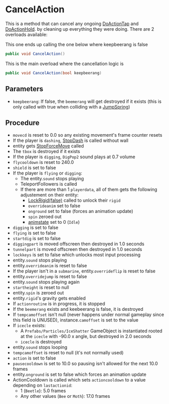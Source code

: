 # CancelAction
This is a method that can cancel any ongoing [DoActionTap](DoActionTap.md) and [DoActionHold](DoActionHold.md). by cleaning up everything they were doing. There are 2 overloads available:

This one ends up calling the one below where keepbeerang is false

```cs
public void CancelAction()
```

This is the main overload where the cancellation logic is

```cs
public void CancelAction(bool keepbeerang)
```

## Parameters

- `keepbeerang`: If false, the `beemerang` will get destroyed if it exists (this is only called with true when colliding with a [JumpSpring](../../Entities/NPCControl/ObjectTypes/JumpSpring.md))

## Procedure

- `movecd` is reset to 0.0 so any existing movement's frame counter resets
- If the player is `dashing`, [StopDash](../StopDash.md) is called without wall
- entity gets [StopForceMove](../../Entities/EntityControl/EntityControl%20Methods.md#stopforcemove) called
- The `tbox` is destroyed if it exists
- If the player is `digging`, `DigPop2` sound plays at 0.7 volume
- `flycooldown` is reset to 240.0
- `shield` is set to false
- If the player is `flying` or `digging`:
    - The entity.`sound` stops playing
    - TeleportFollowers is called
    - If there are more than 1 `playerdata`, all of them gets the following adjustement on their entity:
        - [LockRigid(false)](../../Entities/EntityControl/EntityControl%20Methods.md#lockrigid) called to unlock their `rigid`
        - `overrideanim` set to false
        - `onground` set to false (forces an animation update)
        - `spin` zeroed out
        - [animstate](../../Entities/EntityControl/Animations/animstate.md) set to 0 (`Idle`)
- `digging` is set to false
- `flying` is set to false
- `startdig` is set to false
- `diggingpart` is moved offscreen then destroyed in 1.0 seconds
- `tunnelpart` is moved offscreen then destroyed in 1.0 seconds
- `lockkeys` is set to false which unlocks most input processing
- entity.`sound` stops playing
- entity.`overrideanim` is reset to false
- If the player isn't in a `submarine`, entity.`overrideflip` is reset to false
- entity.`overridejump` is reset to false
- entity.`sound` stops playing again
- `startheight` is reset to null
- entity.`spin` is zeroed out
- entity.`rigid`'s gravity gets enabled
- If `actionroutine` is in progress, it is stopped
- If the `beemerang` exists and keebeerang is false, it is destroyed
- If `tempcamoffset` isn't null (never happens under normal gameplay since this field is UNUSED), instance.`camoffset` is set to the value
- If `icecle` exists:
    - A `Prefabs/Particles/IceShatter` GameObject is instantiated rooted at the `icecle` with -90.0 x angle, but destroyed in 2.0 seconds
    - `icecle` is destroyed
- entity.`sound` stops looping
- `tempcamoffset` is reset to null (it's not normally used)
- `action` is set to false
- `pausecooldown` is set to 10.0 so pausing isn't allowed for the next 10.0 frames
- entity.`onground` is set to false which forces an animation update
- ActionCooldown is called which sets `actioncooldown` to a value depending on `lastactionid`:
    - 1 (`Beetle`): 5.0 frames
    - Any other values (`Bee` or `Moth`): 17.0 frames
